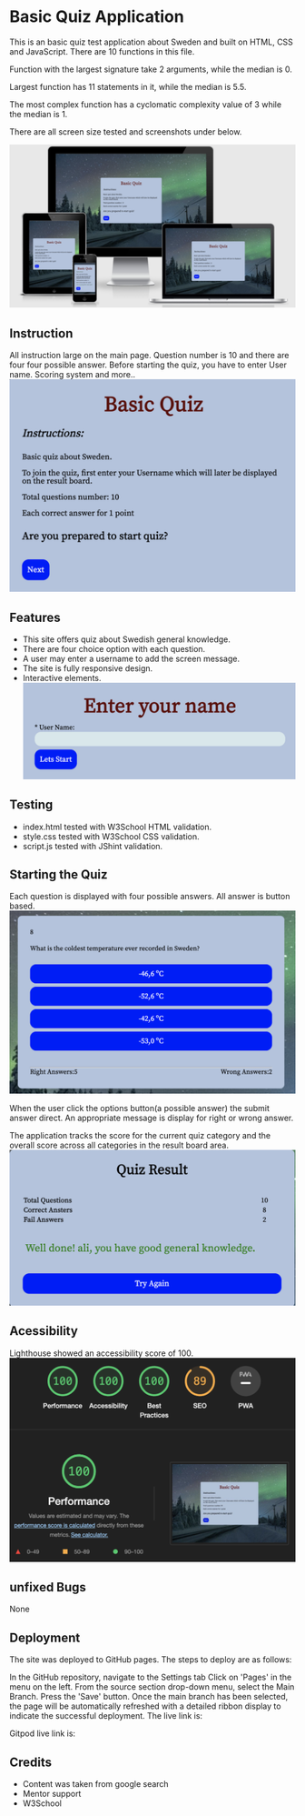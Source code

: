 # Basic Quiz Application
This is an basic quiz test application about Sweden and built on HTML, CSS and JavaScript. There are 10 functions in this file.

Function with the largest signature take 2 arguments, while the median is 0.

Largest function has 11 statements in it, while the median is 5.5.

The most complex function has a cyclomatic complexity value of 3 while the median is 1.

There are all screen size tested and screenshots under below.

![screenshot with all device](images/Screenshot1.png)

## Instruction
All instruction large on the main page. Question number is 10 and there are four four possible answer. Before starting the quiz, you have to enter User name. Scoring system and more..
![screenshot from main page](images/Screenshot2.png)

## Features
- This site offers quiz about Swedish general knowledge.
- There are four choice option with each question.
- A user may enter a username to add the screen message.
- The site is fully responsive design.
- Interactive elements.
![username screenshot](images/Screenshot3.png)

## Testing
- index.html tested with W3School HTML validation.
- style.css tested with W3School CSS validation.
- script.js tested with JShint validation.

## Starting the Quiz
Each question is displayed with four possible answers. All answer is button based. 
![question and answer screenshot](images/Screenshot4.png)

When the user click the options button(a possible answer) the submit answer direct. An appropriate message is display for right or wrong answer.

The application tracks the score for the current quiz category and the overall score across all categories in the result board area.
![resultbord screenshot](images/Screenshot5.png)

## Acessibility
Lighthouse showed an accessibility score of 100.
![screenshot from lighthouse](images/Screenshot6.png)

## unfixed Bugs
None

## Deployment
The site was deployed to GitHub pages. The steps to deploy are as follows:

In the GitHub repository, navigate to the Settings tab
Click on 'Pages' in the menu on the left.
From the source section drop-down menu, select the Main Branch.
Press the 'Save' button.
Once the main branch has been selected, the page will be automatically refreshed with a detailed ribbon display to indicate the successful deployment.
The live link is: 

Gitpod live link is: 

## Credits
- Content was taken from google search
- Mentor support 
- W3School 
